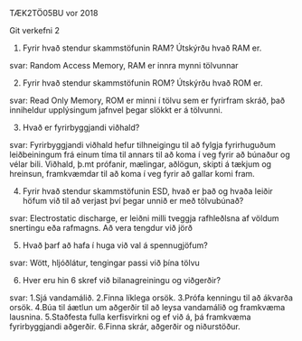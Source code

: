 TÆK2TÖ05BU vor 2018

Git verkefni 2

1. Fyrir hvað stendur skammstöfunin RAM? Útskýrðu hvað RAM er.

svar: Random Access Memory, RAM er innra mynni tölvunnar

2. Fyrir hvað stendur skammstöfunin ROM? Útskýrðu hvað ROM er.

svar: Read Only Memory, ROM er minni í tölvu sem er fyrirfram skráð, það inniheldur upplýsingum jafnvel þegar slökkt er á tölvunni.

3. Hvað er fyrirbyggjandi viðhald?

svar: Fyrirbyggjandi viðhald hefur tilhneigingu til að fylgja fyrirhuguðum leiðbeiningum frá einum tíma til annars til að koma í veg fyrir að búnaður og vélar bili.  Viðhald, þ.mt prófanir, mælingar, aðlögun, skipti á tækjum og hreinsun, framkvæmdar til að koma í veg fyrir að gallar komi fram. 

4. Fyrir hvað stendur skammstöfunin ESD, hvað er það og hvaða leiðir höfum við til að verjast því þegar unnið er með tölvubúnað?

svar: Electrostatic discharge, er leiðni milli tveggja rafhleðlsna af völdum snertingu eða rafmagns.  Að vera tengdur við jörð

5. Hvað þarf að hafa í huga við val á spennugjöfum?

svar: Wött, hljóðlátur, tengingar passi við þína tölvu

6. Hver eru hin 6 skref við bilanagreiningu og viðgerðir?

svar: 1.Sjá vandamálið. 2.Finna líklega orsök. 3.Prófa kenningu til að ákvarða orsök.  4.Búa til áætlun um aðgerðir til að leysa vandamálið og framkvæma lausnina. 5.Staðfesta fulla kerfisvirkni og ef við á, þá framkvæma fyrirbyggjandi aðgerðir.  6.Finna skrár, aðgerðir og niðurstöður.